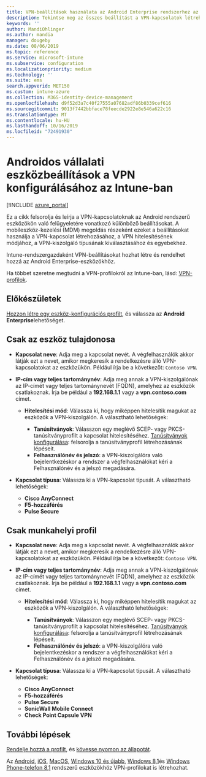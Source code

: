 ```yaml
---
title: VPN-beállítások használata az Android Enterprise rendszerhez az Microsoft Intune-Azure-ban | Microsoft Docs
description: Tekintse meg az összes beállítást a VPN-kapcsolatok létrehozásához az Android Enterprise-eszközökön Microsoft Intuneban. Adja meg a VPN-kiszolgáló kapcsolati nevét, IP-címét vagy teljes tartománynevét, válassza ki a felhasználók hitelesítésének módját, és válassza a Citrix, a SonicWall, a Point kapszula és a Pulse Secure kapcsolati típusok lehetőséget.
keywords: ''
author: MandiOhlinger
ms.author: mandia
manager: dougeby
ms.date: 08/06/2019
ms.topic: reference
ms.service: microsoft-intune
ms.subservice: configuration
ms.localizationpriority: medium
ms.technology: ''
ms.suite: ems
search.appverid: MET150
ms.custom: intune-azure
ms.collection: M365-identity-device-management
ms.openlocfilehash: d9f52d3a7c40f27555a07682adf86b0339cef616
ms.sourcegitcommit: 9013f7442bbface78feecde2922e8e546a622c16
ms.translationtype: MT
ms.contentlocale: hu-HU
ms.lasthandoff: 10/16/2019
ms.locfileid: "72491930"
---
```

# <a name="android-enterprise-device-settings-to-configure-vpn-in-intune"></a>Androidos vállalati eszközbeállítások a VPN konfigurálásához az Intune-ban

[!INCLUDE [azure_portal](../includes/azure_portal.md)]

Ez a cikk felsorolja és leírja a VPN-kapcsolatoknak az Android rendszerű eszközökön való felügyeletére vonatkozó különböző beállításokat. A mobileszköz-kezelési (MDM) megoldás részeként ezeket a beállításokat használja a VPN-kapcsolat létrehozásához, a VPN hitelesítésének módjához, a VPN-kiszolgáló típusának kiválasztásához és egyebekhez.

Intune-rendszergazdaként VPN-beállításokat hozhat létre és rendelhet hozzá az Android Enterprise-eszközökhöz. 

Ha többet szeretne megtudni a VPN-profilokról az Intune-ban, lásd: [VPN-profilok](vpn-settings-configure.md).

## <a name="before-you-begin"></a>Előkészületek

[Hozzon létre egy eszköz-konfigurációs profilt](vpn-settings-configure.md#create-a-device-profile), és válassza az **Android Enterprise**lehetőséget.

## <a name="device-owner-only"></a>Csak az eszköz tulajdonosa

- **Kapcsolat neve**: Adja meg a kapcsolat nevét. A végfelhasználók akkor látják ezt a nevet, amikor megkeresik a rendelkezésre álló VPN-kapcsolatokat az eszközükön. Például írja be a következőt: `Contoso VPN`.
- **IP-cím vagy teljes tartománynév**: Adja meg annak a VPN-kiszolgálónak az IP-címét vagy teljes tartománynevét (FQDN), amelyhez az eszközök csatlakoznak. Írja be például a **192.168.1.1** vagy a **vpn.contoso.com** címet.

  - **Hitelesítési mód**: Válassza ki, hogy miképpen hitelesítik magukat az eszközök a VPN-kiszolgálón. A választható lehetőségek:
  
    - **Tanúsítványok**: Válasszon egy meglévő SCEP- vagy PKCS-tanúsítványprofilt a kapcsolat hitelesítéséhez. [Tanúsítványok konfigurálása](../protect/certificates-configure.md): felsorolja a tanúsítványprofil létrehozásának lépéseit.
    - **Felhasználónév és jelszó**: a VPN-kiszolgálóra való bejelentkezéskor a rendszer a végfelhasználókat kéri a Felhasználónév és a jelszó megadására.

- **Kapcsolat típusa**: Válassza ki a VPN-kapcsolat típusát. A választható lehetőségek:

  - **Cisco AnyConnect**
  - **F5-hozzáférés**
  - **Pulse Secure**

## <a name="work-profile-only"></a>Csak munkahelyi profil

- **Kapcsolat neve**: Adja meg a kapcsolat nevét. A végfelhasználók akkor látják ezt a nevet, amikor megkeresik a rendelkezésre álló VPN-kapcsolatokat az eszközükön. Például írja be a következőt: `Contoso VPN`.
- **IP-cím vagy teljes tartománynév**: Adja meg annak a VPN-kiszolgálónak az IP-címét vagy teljes tartománynevét (FQDN), amelyhez az eszközök csatlakoznak. Írja be például a **192.168.1.1** vagy a **vpn.contoso.com** címet.

  - **Hitelesítési mód**: Válassza ki, hogy miképpen hitelesítik magukat az eszközök a VPN-kiszolgálón. A választható lehetőségek:
  
    - **Tanúsítványok**: Válasszon egy meglévő SCEP- vagy PKCS-tanúsítványprofilt a kapcsolat hitelesítéséhez. [Tanúsítványok konfigurálása](../protect/certificates-configure.md): felsorolja a tanúsítványprofil létrehozásának lépéseit.
    - **Felhasználónév és jelszó**: a VPN-kiszolgálóra való bejelentkezéskor a rendszer a végfelhasználókat kéri a Felhasználónév és a jelszó megadására.

- **Kapcsolat típusa**: Válassza ki a VPN-kapcsolat típusát. A választható lehetőségek:

  - **Cisco AnyConnect**
  - **F5-hozzáférés**
  - **Pulse Secure**
  - **SonicWall Mobile Connect**
  - **Check Point Capsule VPN**

## <a name="next-steps"></a>További lépések

[Rendelje hozzá a profilt](device-profile-assign.md), és [kövesse nyomon az állapotát](device-profile-monitor.md).

Az [Android](vpn-settings-android.md), [iOS](vpn-settings-ios.md), [MacOS](vpn-settings-macos.md), [Windows 10 és újabb](vpn-settings-windows-10.md), [Windows 8,1](vpn-settings-windows-8-1.md)és [Windows Phone-telefon 8,1](vpn-settings-windows-phone-8-1.md) rendszerű eszközökhöz VPN-profilokat is létrehozhat.
